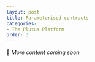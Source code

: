 ```yaml
---
layout: post
title: Parameterised contracts
categories:
- The Plutus Platform
order: 3
---
```


🚧 _More content coming soon_